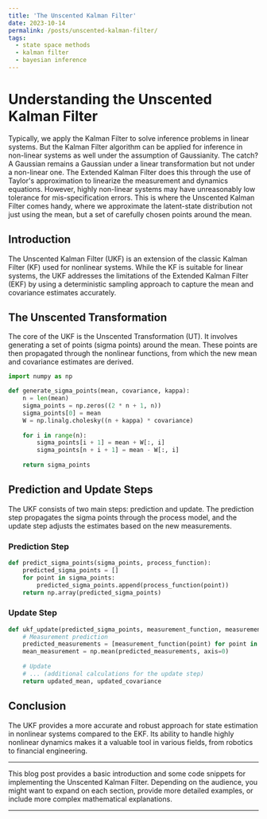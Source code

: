 ```yaml
---
title: 'The Unscented Kalman Filter'
date: 2023-10-14
permalink: /posts/unscented-kalman-filter/
tags:
  - state space methods
  - kalman filter
  - bayesian inference
---
```


# Understanding the Unscented Kalman Filter

Typically, we apply the Kalman Filter to solve inference problems in linear systems. But the Kalman Filter algorithm can be applied for inference in non-linear systems as well under the assumption of Gaussianity. The catch? A Gaussian remains a Gaussian under a linear transformation but not under a non-linear one. The Extended Kalman Filter does this through the use of Taylor's approximation to linearize the measurement and dynamics equations. However, highly non-linear systems may have unreasonably low tolerance for mis-specification errors. This is where the Unscented Kalman Filter comes handy, where we approximate the latent-state distribution not just using the mean, but a set of carefully chosen points around the mean. 

## Introduction

The Unscented Kalman Filter (UKF) is an extension of the classic Kalman Filter (KF) used for nonlinear systems. While the KF is suitable for linear systems, the UKF addresses the limitations of the Extended Kalman Filter (EKF) by using a deterministic sampling approach to capture the mean and covariance estimates accurately.

## The Unscented Transformation

The core of the UKF is the Unscented Transformation (UT). It involves generating a set of points (sigma points) around the mean. These points are then propagated through the nonlinear functions, from which the new mean and covariance estimates are derived.

```python
import numpy as np

def generate_sigma_points(mean, covariance, kappa):
    n = len(mean)
    sigma_points = np.zeros((2 * n + 1, n))
    sigma_points[0] = mean
    W = np.linalg.cholesky((n + kappa) * covariance)
    
    for i in range(n):
        sigma_points[i + 1] = mean + W[:, i]
        sigma_points[n + i + 1] = mean - W[:, i]
    
    return sigma_points
```

## Prediction and Update Steps

The UKF consists of two main steps: prediction and update. The prediction step propagates the sigma points through the process model, and the update step adjusts the estimates based on the new measurements.

### Prediction Step

```python
def predict_sigma_points(sigma_points, process_function):
    predicted_sigma_points = []
    for point in sigma_points:
        predicted_sigma_points.append(process_function(point))
    return np.array(predicted_sigma_points)
```

### Update Step

```python
def ukf_update(predicted_sigma_points, measurement_function, measurement, R):
    # Measurement prediction
    predicted_measurements = [measurement_function(point) for point in predicted_sigma_points]
    mean_measurement = np.mean(predicted_measurements, axis=0)
    
    # Update
    # ... (additional calculations for the update step)
    return updated_mean, updated_covariance
```

## Conclusion

The UKF provides a more accurate and robust approach for state estimation in nonlinear systems compared to the EKF. Its ability to handle highly nonlinear dynamics makes it a valuable tool in various fields, from robotics to financial engineering.

---

This blog post provides a basic introduction and some code snippets for implementing the Unscented Kalman Filter. Depending on the audience, you might want to expand on each section, provide more detailed examples, or include more complex mathematical explanations.

------